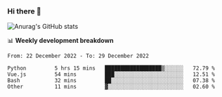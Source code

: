 ### Hi there 👋
![Anurag's GitHub stats](https://github-readme-stats.vercel.app/api?username=jami1024&show_icons=true&theme=radical)

📊 **Weekly development breakdown**
<!--START_SECTION:waka-->

```text
From: 22 December 2022 - To: 29 December 2022

Python         5 hrs 15 mins   ██████████████████▒░░░░░░   72.79 %
Vue.js         54 mins         ███░░░░░░░░░░░░░░░░░░░░░░   12.51 %
Bash           32 mins         ██░░░░░░░░░░░░░░░░░░░░░░░   07.38 %
Other          11 mins         ▓░░░░░░░░░░░░░░░░░░░░░░░░   02.60 %
```

<!--END_SECTION:waka-->
<!--
**jami1024/jami1024** is a ✨ _special_ ✨ repository because its `README.md` (this file) appears on your GitHub profile.

Here are some ideas to get you started:

- 🔭 I’m currently working on ...
- 🌱 I’m currently learning ...
- 👯 I’m looking to collaborate on ...
- 🤔 I’m looking for help with ...
- 💬 Ask me about ...
- 📫 How to reach me: ...
- 😄 Pronouns: ...
- ⚡ Fun fact: ...
-->
